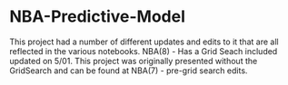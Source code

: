# NBA-Predictive-Model
This project had a number of different updates and edits to it that are all reflected in the various notebooks.  NBA(8) - Has a Grid Seach included updated on 5/01.
This project was originally presented without the GridSearch and can be found at NBA(7) - pre-grid search edits.
